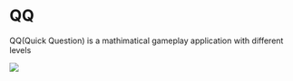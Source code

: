 # QQ
QQ(Quick Question) is a mathimatical gameplay application with different levels

<img src="https://drive.google.com/file/d/1kKw4BIDM-5FnzDSP-m_d-INhuRYjGJYC/view?usp=sharing">
